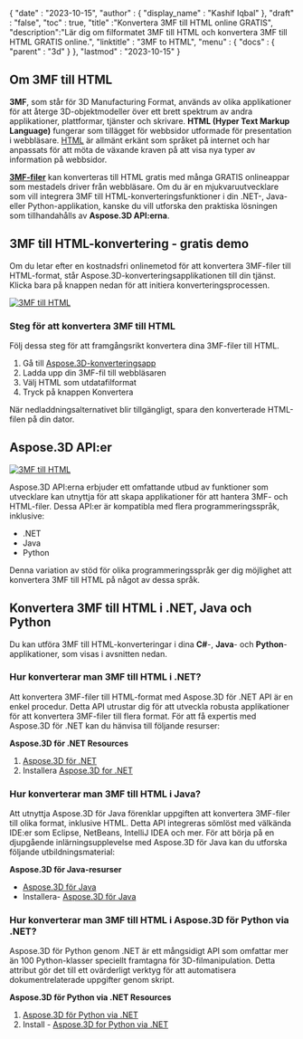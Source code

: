 {
  "date" : "2023-10-15",
  "author" : {
    "display_name" : "Kashif Iqbal"
},
  "draft" : "false",
  "toc" : true,
  "title" :"Konvertera 3MF till HTML online GRATIS",
  "description":"Lär dig om filformatet 3MF till HTML och konvertera 3MF till HTML GRATIS online.",
  "linktitle" : "3MF to HTML",
  "menu" : {
    "docs" : {
      "parent" : "3d"
}
},
  "lastmod" : "2023-10-15"
}

## Om 3MF till HTML

**3MF**, som står för 3D Manufacturing Format, används av olika applikationer för att återge 3D-objektmodeller över ett brett spektrum av andra applikationer, plattformar, tjänster och skrivare. **HTML (Hyper Text Markup Language)** fungerar som tillägget för webbsidor utformade för presentation i webbläsare. [HTML](/sv/web/html/) är allmänt erkänt som språket på internet och har anpassats för att möta de växande kraven på att visa nya typer av information på webbsidor.

**[3MF-filer](/sv/3d/3mf/)** kan konverteras till HTML gratis med många GRATIS onlineappar som mestadels driver från webbläsare. Om du är en mjukvaruutvecklare som vill integrera 3MF till HTML-konverteringsfunktioner i din .NET-, Java- eller Python-applikation, kanske du vill utforska den praktiska lösningen som tillhandahålls av **Aspose.3D API:erna**.

## 3MF till HTML-konvertering - gratis demo

Om du letar efter en kostnadsfri onlinemetod för att konvertera 3MF-filer till HTML-format, står Aspose.3D-konverteringsapplikationen till din tjänst. Klicka bara på knappen nedan för att initiera konverteringsprocessen.

[![3MF till HTML](../3mf-to-html.png)](https://products.aspose.app/3d/conversion/3mf-to-html)

### Steg för att konvertera 3MF till HTML

Följ dessa steg för att framgångsrikt konvertera dina 3MF-filer till HTML.

1. Gå till [Aspose.3D-konverteringsapp](https://products.aspose.app/3d/conversion/3MF-to-html)
1. Ladda upp din 3MF-fil till webbläsaren
1. Välj HTML som utdatafilformat
1. Tryck på knappen Konvertera

När nedladdningsalternativet blir tillgängligt, spara den konverterade HTML-filen på din dator.

## Aspose.3D API:er

[![3MF till HTML](../try-aspose-3d.png)](https://products.aspose.com/3d/)

Aspose.3D API:erna erbjuder ett omfattande utbud av funktioner som utvecklare kan utnyttja för att skapa applikationer för att hantera 3MF- och HTML-filer. Dessa API:er är kompatibla med flera programmeringsspråk, inklusive:

* .NET
* Java
* Python

Denna variation av stöd för olika programmeringsspråk ger dig möjlighet att konvertera 3MF till HTML på något av dessa språk.

## Konvertera 3MF till HTML i .NET, Java och Python

Du kan utföra 3MF till HTML-konverteringar i dina **C#**-, **Java**- och **Python**-applikationer, som visas i avsnitten nedan.

### Hur konverterar man 3MF till HTML i .NET?

Att konvertera 3MF-filer till HTML-format med Aspose.3D för .NET API är en enkel procedur. Detta API utrustar dig för att utveckla robusta applikationer för att konvertera 3MF-filer till flera format. För att få expertis med Aspose.3D för .NET kan du hänvisa till följande resurser:

**Aspose.3D för .NET Resources**

1. [Aspose.3D för .NET](https://products.aspose.com/3d/net/)
1. Installera [Aspose.3D for .NET](https://docs.aspose.com/3d/net/installation/)

### Hur konverterar man 3MF till HTML i Java?

Att utnyttja Aspose.3D för Java förenklar uppgiften att konvertera 3MF-filer till olika format, inklusive HTML. Detta API integreras sömlöst med välkända IDE:er som Eclipse, NetBeans, IntelliJ IDEA och mer. För att börja på en djupgående inlärningsupplevelse med Aspose.3D för Java kan du utforska följande utbildningsmaterial:

**Aspose.3D för Java-resurser**

* [Aspose.3D för Java](https://products.aspose.com/3d/java/)
* Installera- [Aspose.3D för Java](https://docs.aspose.com/3d/java/installation/)

### Hur konverterar man 3MF till HTML i Aspose.3D för Python via .NET?

Aspose.3D för Python genom .NET är ett mångsidigt API som omfattar mer än 100 Python-klasser speciellt framtagna för 3D-filmanipulation. Detta attribut gör det till ett ovärderligt verktyg för att automatisera dokumentrelaterade uppgifter genom skript.

**Aspose.3D för Python via .NET Resources**

1. [Aspose.3D för Python via .NET](https://products.aspose.com/3d/python-net/)
1. Install - [Aspose.3D for Python via .NET](https://releases.aspose.com/3d/python-net/)
